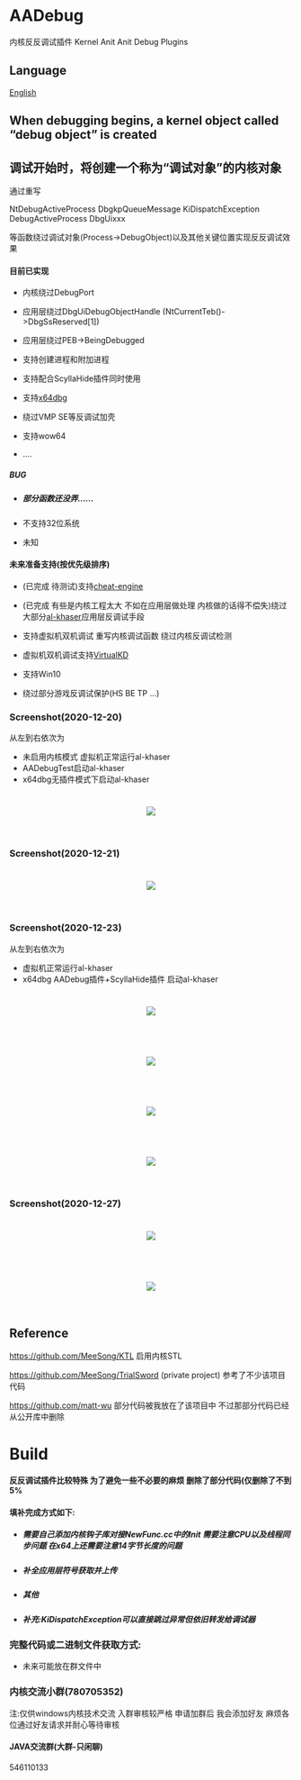 # AADebug

内核反反调试插件
Kernel Anit Anit Debug Plugins

## Language

[English](README-en.md)

## When debugging begins, a kernel object called “debug object” is created

## 调试开始时，将创建一个称为“调试对象”的内核对象

通过重写

NtDebugActiveProcess 
DbgkpQueueMessage 
KiDispatchException
DebugActiveProcess
DbgUixxx

等函数绕过调试对象(Process->DebugObject)以及其他关键位置实现反反调试效果

#### 目前已实现

- 内核绕过DebugPort

- 应用层绕过DbgUiDebugObjectHandle (NtCurrentTeb()->DbgSsReserved[1])

- 应用层绕过PEB->BeingDebugged

- 支持创建进程和附加进程

- 支持配合ScyllaHide插件同时使用

- 支持[x64dbg](https://github.com/x64dbg/x64dbg "x64dbg") 

- 绕过VMP SE等反调试加壳

- 支持wow64

- ....

##### BUG

- ##### 部分函数还没弄......

- 不支持32位系统

- 未知

#### 未来准备支持(按优先级排序)

- (已完成 待测试)支持[cheat-engine](https://github.com/cheat-engine/cheat-engine "cheat-engine")

- (已完成 有些是内核工程太大 不如在应用层做处理  内核做的话得不偿失)绕过大部分[al-khaser](https://github.com/LordNoteworthy/al-khaser "al-khaser")应用层反调试手段

- 支持虚拟机双机调试 重写内核调试函数 绕过内核反调试检测

- 虚拟机双机调试支持[VirtualKD](https://github.com/sysprogs/VirtualKD)

- 支持Win10

- 绕过部分游戏反调试保护(HS BE TP ...)

### Screenshot(2020-12-20)
从左到右依次为 
- 未启用内核模式 虚拟机正常运行al-khaser
- AADebugTest启动al-khaser
- x64dbg无插件模式下启动al-khaser
<h1 align="center">
	<img src="1.png" >
	<br>
	<br>
</h1>

### Screenshot(2020-12-21)
<h1 align="center">
	<img src="2.png" >
	<br>
	<br>
</h1>

### Screenshot(2020-12-23)
从左到右依次为 
- 虚拟机正常运行al-khaser
- x64dbg AADebug插件+ScyllaHide插件 启动al-khaser
<h1 align="center">
	<img src="3.png" >
	<br>
	<br>
</h1>

<h1 align="center">
	<img src="5.png" >
	<br>
	<br>
</h1>

<h1 align="center">
	<img src="4.png" >
	<br>
	<br>
</h1>

<h1 align="center">
	<img src="6.png" >
	<br>
	<br>
</h1>

### Screenshot(2020-12-27)
<h1 align="center">
	<img src="8.png" >
	<br>
	<br>
</h1>

<h1 align="center">
	<img src="7.png" >
	<br>
	<br>
</h1>

## Reference

https://github.com/MeeSong/KTL 启用内核STL

https://github.com/MeeSong/TrialSword (private project) 参考了不少该项目代码

https://github.com/matt-wu 部分代码被我放在了该项目中 不过那部分代码已经从公开库中删除

# Build

#### 反反调试插件比较特殊 为了避免一些不必要的麻烦 删除了部分代码(仅删除了不到5%

#### 填补完成方式如下:

- ##### 需要自己添加内核钩子库对接NewFunc.cc中的Init 需要注意CPU以及线程同步问题 在x64上还需要注意14字节长度的问题

- ##### 补全应用层符号获取并上传

- ##### 其他

- ##### 补充:KiDispatchException可以直接跳过异常但依旧转发给调试器

### 完整代码或二进制文件获取方式:

- 未来可能放在群文件中

### 内核交流小群(780705352)

注:仅供windows内核技术交流 入群审核较严格 申请加群后 我会添加好友 麻烦各位通过好友请求并耐心等待审核

#### JAVA交流群(大群-只闲聊)

546110133

